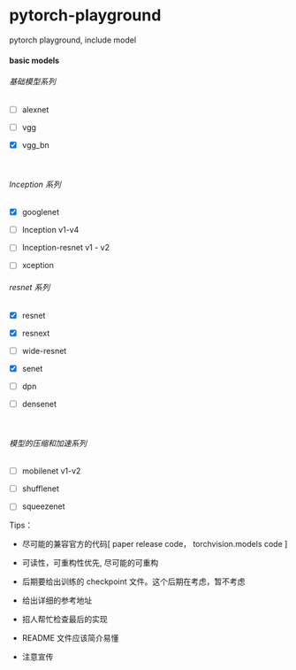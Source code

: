 # pytorch-playground
pytorch playground, include model

#### basic models

###### 基础模型系列

- [ ] alexnet
- [ ] vgg


- [x] vgg_bn

  ​


###### Inception 系列

- [x] googlenet
- [ ] Inception v1-v4
- [ ] Inception-resnet v1 - v2
- [ ] xception


###### resnet 系列

- [x] resnet

- [x] resnext

- [ ] wide-resnet

- [x] senet

- [ ] dpn

- [ ] densenet

  ​


###### 模型的压缩和加速系列

- [ ] mobilenet v1-v2
- [ ] shufflenet
- [ ] squeezenet




Tips： 

- 尽可能的兼容官方的代码[ paper release code， torchvision.models code ]


- 可读性，可重构性优先, 尽可能的可重构
- 后期要给出训练的 checkpoint 文件。这个后期在考虑，暂不考虑
- 给出详细的参考地址
- 招人帮忙检查最后的实现
- README 文件应该简介易懂
- 注意宣传